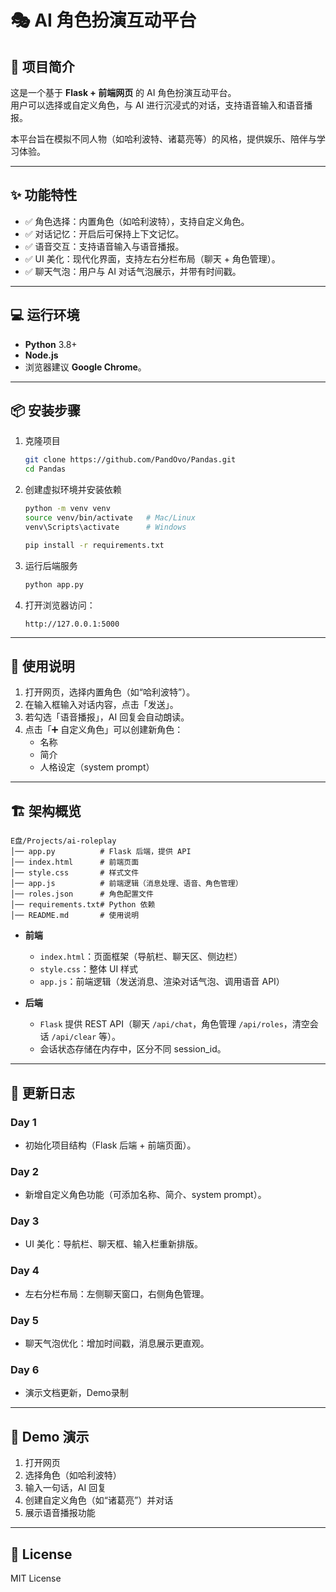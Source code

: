 # 🎭 AI 角色扮演互动平台

## 📖 项目简介
这是一个基于 **Flask + 前端网页** 的 AI 角色扮演互动平台。  
用户可以选择或自定义角色，与 AI 进行沉浸式的对话，支持语音输入和语音播报。  

本平台旨在模拟不同人物（如哈利波特、诸葛亮等）的风格，提供娱乐、陪伴与学习体验。  

---

## ✨ 功能特性
- ✅ 角色选择：内置角色（如哈利波特），支持自定义角色。  
- ✅ 对话记忆：开启后可保持上下文记忆。  
- ✅ 语音交互：支持语音输入与语音播报。  
- ✅ UI 美化：现代化界面，支持左右分栏布局（聊天 + 角色管理）。  
- ✅ 聊天气泡：用户与 AI 对话气泡展示，并带有时间戳。  

---

## 💻 运行环境
- **Python** 3.8+  
- **Node.js**   
- 浏览器建议 **Google Chrome**。  

---

## 📦 安装步骤
1. 克隆项目
   ```bash
   git clone https://github.com/PandOvo/Pandas.git
   cd Pandas
   ```

2. 创建虚拟环境并安装依赖
   ```bash
   python -m venv venv
   source venv/bin/activate   # Mac/Linux
   venv\Scripts\activate      # Windows

   pip install -r requirements.txt
   ```

3. 运行后端服务
   ```bash
   python app.py
   ```

4. 打开浏览器访问：
   ```
   http://127.0.0.1:5000
   ```

---

## 🚀 使用说明
1. 打开网页，选择内置角色（如“哈利波特”）。  
2. 在输入框输入对话内容，点击「发送」。  
3. 若勾选「语音播报」，AI 回复会自动朗读。  
4. 点击「➕ 自定义角色」可以创建新角色：  
   - 名称  
   - 简介  
   - 人格设定（system prompt）  

---

## 🏗️ 架构概览
```
E盘/Projects/ai-roleplay
│── app.py          # Flask 后端，提供 API
│── index.html      # 前端页面
│── style.css       # 样式文件
│── app.js          # 前端逻辑（消息处理、语音、角色管理）
│── roles.json      # 角色配置文件
│── requirements.txt# Python 依赖
│── README.md       # 使用说明
```

- **前端**  
  - `index.html`：页面框架（导航栏、聊天区、侧边栏）  
  - `style.css`：整体 UI 样式  
  - `app.js`：前端逻辑（发送消息、渲染对话气泡、调用语音 API）  

- **后端**  
  - `Flask` 提供 REST API（聊天 `/api/chat`，角色管理 `/api/roles`，清空会话 `/api/clear` 等）。  
  - 会话状态存储在内存中，区分不同 session_id。  

---

## 📝 更新日志

### Day 1
- 初始化项目结构（Flask 后端 + 前端页面）。  

### Day 2
- 新增自定义角色功能（可添加名称、简介、system prompt）。  

### Day 3
- UI 美化：导航栏、聊天框、输入栏重新排版。  

### Day 4
- 左右分栏布局：左侧聊天窗口，右侧角色管理。  

### Day 5
- 聊天气泡优化：增加时间戳，消息展示更直观。  

### Day 6
- 演示文档更新，Demo录制  

---

## 🎥 Demo 演示
1. 打开网页  
2. 选择角色（如哈利波特）  
3. 输入一句话，AI 回复  
4. 创建自定义角色（如“诸葛亮”）并对话  
5. 展示语音播报功能  

---

## 📄 License
MIT License
